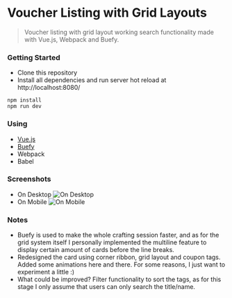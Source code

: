 # Voucher Listing with Grid Layouts
> Voucher listing with grid layout working search functionality made with Vue.js, Webpack and Buefy.

### Getting Started
- Clone this repository
-  Install all dependencies and run server hot reload at http://localhost:8080/
```
npm install
npm run dev
```

### Using
 - [Vue.js](http://vuejs.org)
 - [Buefy](https://buefy.github.io/)
 - Webpack
 - Babel

### Screenshots

 - On Desktop
 ![On Desktop](https://i.imgur.com/pj9dfSIr.png)
 - On Mobile
 ![On Mobile](https://i.imgur.com/STO1yYv.png)

### Notes
- Buefy is used to make the whole crafting session faster, and as for the grid system itself I personally implemented the multiline feature to display certain amount of cards before the line breaks.
 - Redesigned the card using corner ribbon, grid layout and coupon tags. Added some animations here and there. For some reasons, I just want to experiment a little :)
 - What could be improved? Filter functionality to sort the tags, as for this stage I only assume that users can only search the title/name.

